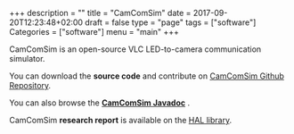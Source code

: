 +++
description = ""
title = "CamComSim"
date = 2017-09-20T12:23:48+02:00
draft = false
type = "page"
tags = ["software"]
Categories = ["software"]
menu = "main"
+++

CamComSim is an open-source VLC LED-to-camera communication simulator.

You can download the **source code** and contribute on <i class="fa fa-github" aria-hidden="true"></i>
[CamComSim Github Repository](https://github.com/vlc-citi-lab/camcomsim).

You can also browse the 
[**CamComSim Javadoc**](https://vlc-citi-lab.github.io/camcomsim)  <i class="fa fa-file-code-o" aria-hidden="true"> </i>.

CamComSim **research report** is available on the [HAL library](https://hal.inria.fr/hal-01625734/document).